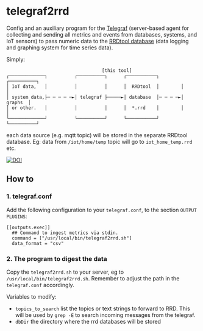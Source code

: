 telegraf2rrd
========

Config and an auxiliary program for the [Telegraf](https://www.influxdata.com/time-series-platform/telegraf/) (server-based agent for collecting and sending all metrics and events from databases, systems, and IoT sensors) to pass numeric data to the [RRDtool database](https://oss.oetiker.ch/rrdtool/) (data logging and graphing system for time series data).

Simply:

```text
                                   [this tool]
┌─────────────┐          ┌──────────┐      ┌───────────┐        ┌──────────┐
│ IoT data,   │          │          │      │  RRDtool  │        │          │
│ system data,├─ ─ ─ ─ ─►│ telegraf ├─────►│ database  │─ ─ ─ ─►│  graphs  │
│ or other.   │          │          │      │  *.rrd    │        │          │
└─────────────┘          └──────────┘      └───────────┘        └──────────┘
```

each data source (e.g. mqtt topic) will be stored in the separate RRDtool database. Eg: data from `/iot/home/temp` topic will go to `iot_home_temp.rrd` etc.

[![DOI](https://zenodo.org/badge/623426453.svg)](https://doi.org/10.5281/zenodo.7852936)

## How to

### 1. telegraf.conf

Add the following configuration to your `telegraf.conf`, to the section `OUTPUT PLUGINS`:

```
[[outputs.exec]]
  ## Command to ingest metrics via stdin.
  command = ["/usr/local/bin/telegraf2rrd.sh"]
  data_format = "csv"
```

### 2. The program to digest the data

Copy the `telegraf2rrd.sh` to your server, eg to `/usr/local/bin/telegraf2rrd.sh`. Remember to adjust the path in the `telegraf.conf` accordingly.

Variables to modify:
- `topics_to_search` list the topics or text strings to forward to RRD. This will be used by `grep -E` to search incoming messages from the telegraf.
- `dbDir` the directory where the rrd databases will be stored
